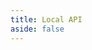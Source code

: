 ```yaml
---
title: Local API
aside: false
---
```


<script setup>
  import ApiDoc from "../components/ApiDoc.vue";
</script>

<ApiDoc specUrl="./openapi.yaml"/>
